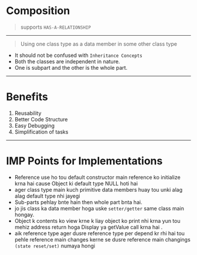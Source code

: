 # Composition
> supports `HAS-A-RELATIONSHIP`
***
> Using one class type as a data member in some other class type
- It should not be confused with `Inheritance Concepts`
- Both the classes are independent in nature.
- One is subpart and the other is the whole part.


***
# Benefits
1. Reusability
2. Better Code Structure
3. Easy Debugging
4. Simplification of tasks
***

# IMP Points for Implementations
- Reference use ho tou default constructor main reference ko initialize krna hai cause Object ki default type NULL hoti hai
- ager class type main kuch primitive data members huay tou unki alag alag default type nhi jayegi 
- Sub-parts pehlay bnte hain then whole part bnta hai.
- jo jis class ka data member hoga uske `setter/getter` same class main hongay.
- Object k contents ko view krne k liay object ko print nhi krna yun tou mehiz address return hoga Display ya getValue call krna hai . 
- aik reference type ager dusre reference type per depend kr rhi hai tou pehle reference main changes kerne se dusre reference main changings `(state reset/set)` numaya hongi
